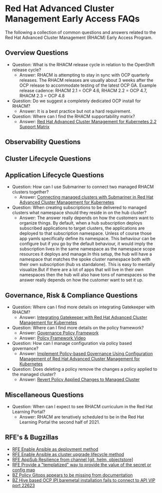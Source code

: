 # **Red Hat Advanced Cluster Management Early Access FAQs**

The following a collection of common questions and answers related to the Red Hat Advanced Cluster Management (RHACM) Early Access Program.

## **Overview Questions**

* Question: What is the RHACM release cycle in relation to the OpenShift release cycle?
  - Answer: RHACM is attempting to stay in sync with OCP quarterly releases.  The RHACM releases are usually about 3 weeks after the OCP release to accommodate testing of the latest OCP GA.   Example release cadence: RHACM 2.1 = OCP 4.6, RHACM 2.2 = OCP 4.7, RHACM 2.3 = OCP 4.8 
* Question: Do we suggest a completely dedicated OCP install for RHACM?
  - Answer: It is a best practice but not a hard requirement.
* Question: Where can I find the RHACM supportability matrix?
  - Answer: [Red Hat Advanced Cluster Management for Kubernetes 2.2 Support Matrix](https://access.redhat.com/articles/5799561)

## **Observability Questions**

## **Cluster Lifecycle Questions**

## **Application Lifecycle Questions**

* Question: How can I use Submariner to connect two managed RHACM clusters together?
  - Answer: [Connecting managed clusters with Submariner in Red Hat Advanced Cluster Management for Kubernetes](https://www.openshift.com/blog/connecting-managed-clusters-with-submariner-in-red-hat-advanced-cluster-management-for-kubernetes)
* Question: When creating subscriptions to be delivered to managed clusters what namespace should they reside in on the hub cluster?
  - Answer: The answer really depends on how the customers want to organize things. By default, when a hub subscription deploys subscribed applications to      target clusters, the applications are deployed to that subscription namespace. Unless of course those app yamls specifically define its namespace.
This behaviour can be configure but if you go by the default behaviour, it would imply the subscription lives in the same namespace as the namespace scope resources it deploys and manage.In this setup, the hub will have a namespace that matches the spoke cluster namespace both with their own subscription (hub vs standalone). This is easy to mentally visualize.But if there are a lot of apps that will live in their own namespaces then the hub will also have tons of namespaces so the answer really depends on how the customer want to set it up.

## **Governance, Risk & Compliance Questions**

* Question: Where can I find more details on integrating Gatekeeper with RHACM?
  - Answer: [Integrating Gatekeeper with Red Hat Advanced Cluster Management for Kubernetes](https://www.openshift.com/blog/integrating-gatekeeper-with-red-hat-advanced-cluster-management-for-kubernetes)
* Question: Where can I find more details on the policy framework?
  - Answer: [Governance Policy Framework](https://github.com/open-cluster-management/governance-policy-framework)
  - Answer: [Policy Framework Video](https://youtu.be/13TOnhu4ex8)
* Question: How can I manage configuration via policy based governance?
  - Answer: [Implement Policy-based Governance Using Configuration Management of Red Hat Advanced Cluster Management for Kubernetes](https://www.openshift.com/blog/implement-policy-based-governance-using-configuration-management-of-red-hat-advanced-cluster-management-for-kubernetes)
* Question: Does deleting a policy remove the changes a policy applied to the managed cluster?
  - Answer: [Revert Policy Applied Changes to Managed Cluster](https://access.redhat.com/solutions/6005481)

## **Miscellaneous Questions**

* Question: When can I expect to see RHACM curriculum in the Red Hat Learning Portal?
  - Answer: RHACM are tenatively scheduled to be in the Red Hat Learning Portal the second half of 2021. 

## **RFE's & Bugzillas**

* [RFE Enable Ansible as deployment method](https://issues.redhat.com/browse/ACM-713)
* [RFE Enable Ansible as cluster upgrade lifecycle method](https://issues.redhat.com/browse/ACM-735)
* [RFE AppSub Resilience from channel [git, helm, objectstore]](https://issues.redhat.com/browse/ACM-721)
* [RFE Provide a "templatized" way to provide the value of the secret or config map](https://issues.redhat.com/browse/ACM-240)
* [BZ Policy Gitops appears to be missing from documentation](https://bugzilla.redhat.com/show_bug.cgi?id=1942124)
* [BZ Hive based OCP IPI baremetal installation fails to connect to API VIP port 22623](https://bugzilla.redhat.com/show_bug.cgi?id=1936443)
